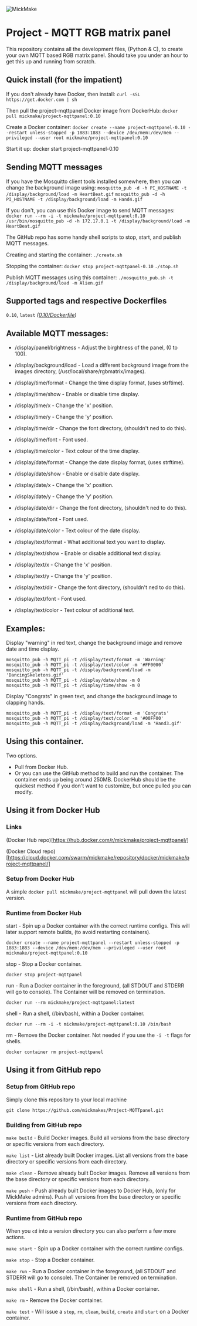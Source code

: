 
![MickMake](https://www.mickmake.com/banner.png)


# Project - MQTT RGB matrix panel
This repository contains all the development files, (Python & C), to create your own MQTT based RGB matrix panel. Should take you under an hour to get this up and running from scratch.


## Quick install (for the impatient)
If you don't already have Docker, then install:
`curl -sSL https://get.docker.com | sh`

Then pull the project-mqttpanel Docker image from DockerHub:
`docker pull mickmake/project-mqttpanel:0.10`

Create a Docker container:
`docker create --name project-mqttpanel-0.10 --restart unless-stopped -p 1883:1883 --device /dev/mem:/dev/mem --privileged --user root mickmake/project-mqttpanel:0.10`

Start it up:
docker start project-mqttpanel-0.10

## Sending MQTT messages
If you have the Mosquitto client tools installed somewhere, then you can change the background image using:
`mosquitto_pub -d -h PI_HOSTNAME -t /display/background/load -m HeartBeat.gif`
`mosquitto_pub -d -h PI_HOSTNAME -t /display/background/load -m Hand4.gif`

If you don't, you can use this Docker image to send MQTT messages:
`docker run --rm -i -t mickmake/project-mqttpanel:0.10 /usr/bin/mosquitto_pub -d -h 172.17.0.1 -t /display/background/load -m HeartBeat.gif`

The GitHub repo has some handy shell scripts to stop, start, and publish MQTT messages.

Creating and starting the container:
`./create.sh`

Stopping the container:
`docker stop project-mqttpanel-0.10`
`./stop.sh`

Publish MQTT messages using this container:
`./mosquitto_pub.sh -t /display/background/load -m Alien.gif`


## Supported tags and respective Dockerfiles

`0.10`, `latest` _([0.10/Dockerfile](https://github.com/mickmakes/Project-MQTTpanel/blob/master/layers/3.37/Dockerfile))_ 


## Available MQTT messages:
* /display/panel/brightness - Adjust the birghtness of the panel, (0 to 100).
* /display/background/load - Load a different background image from the images directory, (/usr/local/share/rgbmatrix/images).

* /display/time/format - Change the time display format, (uses strftime).
* /display/time/show - Enable or disable time display.
* /display/time/x - Change the 'x' position.
* /display/time/y - Change the 'y' position.
* /display/time/dir - Change the font directory, (shouldn't ned to do this).
* /display/time/font - Font used.
* /display/time/color - Text colour of the time display.

* /display/date/format - Change the date display format, (uses strftime).
* /display/date/show - Enable or disable date display.
* /display/date/x - Change the 'x' position.
* /display/date/y - Change the 'y' position.
* /display/date/dir - Change the font directory, (shouldn't ned to do this).
* /display/date/font - Font used.
* /display/date/color - Text colour of the date display.

* /display/text/format - What additional text you want to display.
* /display/text/show - Enable or disable additional text display.
* /display/text/x - Change the 'x' position.
* /display/text/y - Change the 'y' position.
* /display/text/dir - Change the font directory, (shouldn't ned to do this).
* /display/text/font - Font used.
* /display/text/color - Text colour of additional text.

## Examples:
Display "warning" in red text, change the background image and remove date and time display.
```
mosquitto_pub -h MQTT_pi -t /display/text/format -m 'Warning'
mosquitto_pub -h MQTT_pi -t /display/text/color -m '#FF0000'
mosquitto_pub -h MQTT_pi -t /display/background/load -m 'DancingSkeletons.gif'
mosquitto_pub -h MQTT_pi -t /display/date/show -m 0
mosquitto_pub -h MQTT_pi -t /display/time/show -m 0
```

Display "Congrats" in green text, and change the background image to clapping hands.
```
mosquitto_pub -h MQTT_pi -t /display/text/format -m 'Congrats'
mosquitto_pub -h MQTT_pi -t /display/text/color -m '#00FF00'
mosquitto_pub -h MQTT_pi -t /display/background/load -m 'Hand3.gif'
```


## Using this container.
Two options.
* Pull from Docker Hub.
* Or you can use the GitHub method to build and run the container.
The container ends up being around 250MB. DockerHub should be the quickest method if you don't want to customize, but once pulled you can modify.


## Using it from Docker Hub

### Links
(Docker Hub repo)[https://hub.docker.com/r/mickmake/project-mqttpanel/]

(Docker Cloud repo)[https://cloud.docker.com/swarm/mickmake/repository/docker/mickmake/project-mqttpanel/]


### Setup from Docker Hub
A simple `docker pull mickmake/project-mqttpanel` will pull down the latest version.


### Runtime from Docker Hub
start - Spin up a Docker container with the correct runtime configs. This will later support remote builds, (to avoid restarting containers).

`docker create --name project-mqttpanel --restart unless-stopped -p 1883:1883 --device /dev/mem:/dev/mem --privileged --user root mickmake/project-mqttpanel:0.10`

stop - Stop a Docker container.

`docker stop project-mqttpanel`

run - Run a Docker container in the foreground, (all STDOUT and STDERR will go to console). The Container will be removed on termination.

`docker run --rm mickmake/project-mqttpanel:latest`

shell - Run a shell, (/bin/bash), within a Docker container.

`docker run --rm -i -t mickmake/project-mqttpanel:0.10 /bin/bash`

rm - Remove the Docker container. Not needed if you use the `-i -t` flags for shells.

`docker container rm project-mqttpanel`


## Using it from GitHub repo

### Setup from GitHub repo
Simply clone this repository to your local machine

`git clone https://github.com/mickmakes/Project-MQTTpanel.git`


### Building from GitHub repo

`make build` - Build Docker images. Build all versions from the base directory or specific versions from each directory.


`make list` - List already built Docker images. List all versions from the base directory or specific versions from each directory.


`make clean` - Remove already built Docker images. Remove all versions from the base directory or specific versions from each directory.


`make push` - Push already built Docker images to Docker Hub, (only for MickMake admins). Push all versions from the base directory or specific versions from each directory.


### Runtime from GitHub repo
When you `cd` into a version directory you can also perform a few more actions.

`make start` - Spin up a Docker container with the correct runtime configs.


`make stop` - Stop a Docker container.


`make run` - Run a Docker container in the foreground, (all STDOUT and STDERR will go to console). The Container be removed on termination.


`make shell` - Run a shell, (/bin/bash), within a Docker container.


`make rm` - Remove the Docker container.


`make test` - Will issue a `stop`, `rm`, `clean`, `build`, `create` and `start` on a Docker container.



